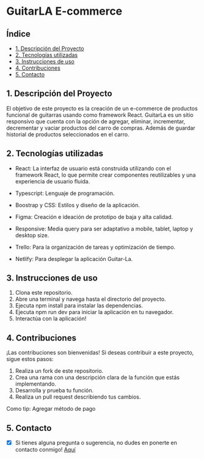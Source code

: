# GuitarLA E-commerce

## Índice

* [1. Descripción del Proyecto](#1-descripcion-del-proyecto)
* [2. Tecnologías utilizadas](#2-tecnologías-utilizadas)
* [3. Instrucciones de uso](#3-instrucciones-de-uso)
* [4. Contribuciones](#4-contribuciones)
* [5. Contacto](#5-contacto)

## 1. Descripción del Proyecto

El objetivo de este proyecto es la creación de un e-commerce de productos funcional de guitarras usando como framework React. GuitarLa es un sitio responsivo que cuenta con la opción de agregar, eliminar, incrementar, decrementar y vaciar productos del carro de compras. Además de guardar historial de productos seleccionados en el carro.

## 2. Tecnologías utilizadas

 * React: La interfaz de usuario está construida utilizando con el framework React, lo que permite crear componentes reutilizables y una experiencia de usuario fluida.

 * Typescript: Lenguaje de programación. 

 * Boostrap y CSS: Estilos y diseño de la aplicación.

 * Figma: Creación e ideación de prototipo de baja y alta calidad.

 * Responsive: Media query para ser adaptativo a mobile, tablet, laptop y desktop size.

 * Trello: Para la organización de tareas y optimización de tiempo.

 * Netlify: Para desplegar la aplicación Guitar-La.

## 3. Instrucciones de uso
1. Clona este repositorio.
2. Abre una terminal y navega hasta el directorio del proyecto.
3. Ejecuta npm install para instalar las dependencias.
4. Ejecuta npm run dev para iniciar la aplicación en tu navegador.
5. Interactúa con la aplicación!

## 4. Contribuciones
¡Las contribuciones son bienvenidas! Si deseas contribuir a este proyecto, sigue estos pasos:

1. Realiza un fork de este repositorio.
2. Crea una rama con una descripción clara de la función que estás implementando.
3. Desarrolla y prueba tu función.
4. Realiza un pull request describiendo tus cambios.

Como tip: Agregar método de pago 

## 5. Contacto

- [x] Si tienes alguna pregunta o sugerencia, no dudes en ponerte en contacto conmigo! [Aquí](https://www.linkedin.com/in/mariaignaciasilva/)